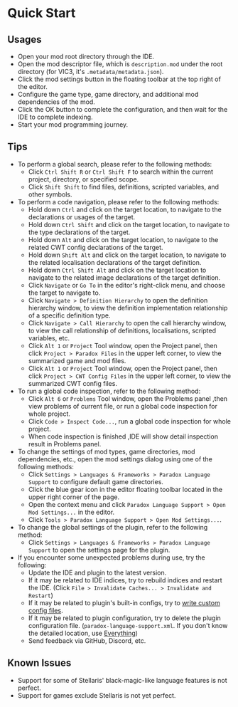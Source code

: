 # Quick Start

## Usages

- Open your mod root directory through the IDE.
- Open the mod descriptor file, which is `description.mod` under the root directory (for VIC3, it's `.metadata/metadata.json`). 
- Click the mod settings button in the floating toolbar at the top right of the editor.
- Configure the game type, game directory, and additional mod dependencies of the mod.
- Click the OK button to complete the configuration, and then wait for the IDE to complete indexing.
- Start your mod programming journey.

## Tips

- To perform a global search, please refer to the following methods:
  - Click `Ctrl Shift R` or `Ctrl Shift F` to search within the current project, directory, or specified scope.
  - Click `Shift Shift` to find files, definitions, scripted variables, and other symbols.
- To perform a code navigation, please refer to the following methods:
  - Hold down `Ctrl` and click on the target location, to navigate to the declarations or usages of the target.
  - Hold down `Ctrl Shift` and click on the target location, to navigate to the type declarations of the target.
  - Hold down `Alt` and click on the target location, to navigate to the related CWT config declarations of the target.
  - Hold down `Shift Alt` and click on the target location, to navigate to the related localisation declarations of the target definition.
  - Hold down `Ctrl Shift Alt` and click on the target location to navigate to the related image declarations of the target definition.
  - Click `Navigate` or `Go To` in the editor's right-click menu, and choose the target to navigate to.
  - Click `Navigate > Definition Hierarchy` to open the definition hierarchy window, to view the definition implementation relationship of a specific definition type.
  - Click `Navigate > Call Hierarchy` to open the call hierarchy window, to view the call relationship of definitions, localisations, scripted variables, etc.
  - Click `Alt 1` or `Project` Tool window, open the Project panel, then click `Project > Paradox Files` in the upper left corner, to view the summarized game and mod files.
  - Click `Alt 1` or `Project` Tool window, open the Project panel, then click `Project > CWT Config Files` in the upper left corner, to view the summarized CWT config files.
- To run a global code inspection, refer to the following method:
  - Click `Alt 6` or `Problems` Tool window, open the Problems panel ,then view problems of current file, or run a global code inspection for whole project.
  - Click `Code > Inspect Code...`, run a global code inspection for whole project.
  - When code inspection is finished ,IDE will show detail inspection result in Problems panel.
- To change the settings of mod types, game directories, mod dependencies, etc., open the mod settings dialog using one of the following methods:
  - Click `Settings > Languages & Frameworks > Paradox Language Support` to configure default game directories.
  - Click the blue gear icon in the editor floating toolbar located in the upper right corner of the page.
  - Open the context menu and click `Paradox Language Support > Open Mod Settings...` in the editor.
  - Click `Tools > Paradox Language Support > Open Mod Settings...`.
- To change the global settings of the plugin, refer to the following method:
  - Click `Settings > Languages & Frameworks > Paradox Language Support` to open the settings page for the plugin.
- If you encounter some unexpected problems during use, try the following:
  - Update the IDE and plugin to the latest version.
  - If it may be related to IDE indices, try to rebuild indices and restart the IDE. (Click `File > Invalidate Caches... > Invalidate and Restart`)
  - If it may be related to plugin's built-in configs, try to [write custom config files](config.md#writing-cwt-config-files).
  - If it may be related to plugin configuration, try to delete the plugin configuration file. (`paradox-language-support.xml`. If you don't know the detailed location, use [Everything](https://www.voidtools.com))
  - Send feedback via GitHub, Discord, etc.

## Known Issues

- Support for some of Stellaris' black-magic-like language features is not perfect.
- Support for games exclude Stellaris is not yet perfect.
